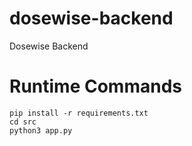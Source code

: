 # dosewise-backend
Dosewise Backend

# Runtime Commands
```
pip install -r requirements.txt
cd src
python3 app.py 
```

